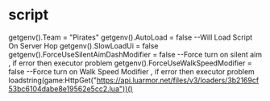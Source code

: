 # script

getgenv().Team = "Pirates"
getgenv().AutoLoad = false --Will Load Script On Server Hop
getgenv().SlowLoadUi  = false
getgenv().ForceUseSilentAimDashModifier = false --Force turn on silent aim , if error then executor problem
getgenv().ForceUseWalkSpeedModifier = false --Force turn on Walk Speed Modifier , if error then executor problem
loadstring(game:HttpGet("https://api.luarmor.net/files/v3/loaders/3b2169cf53bc6104dabe8e19562e5cc2.lua"))()
